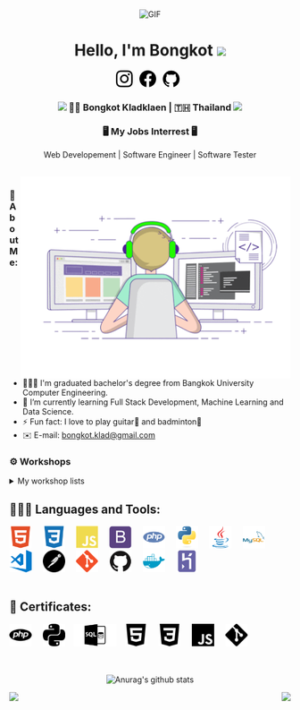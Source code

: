 <div align="center">
<img align="center" alt="GIF" height="250px" src="https://media.giphy.com/media/du3J3cXyzhj75IOgvA/giphy.gif" />
  
# Hello, I'm Bongkot <img src="https://github.com/sciencepal/sciencepal/blob/master/assets/Hi.gif" width="50px">
</div>

<p align='center'>
<a href="https://www.instagram.com/_jaybong_/"><img height="30" src="https://github.com/Bongkot-Kladklaen/Bongkot-kladklaen/blob/master/icons/instagram.svg"></a>&nbsp;&nbsp;
<a href="https://www.facebook.com/Jaycop.IdeaCode/"><img height="30" src="https://github.com/Bongkot-Kladklaen/Bongkot-kladklaen/blob/master/icons/facebook.svg"></a>&nbsp;&nbsp;
<a href="https://github.com/Bongkot-Kladklaen"><img height="30" src="https://github.com/Bongkot-Kladklaen/Bongkot-kladklaen/blob/master/icons/github.svg"></a>&nbsp;&nbsp;
</p>
 
<div align="Center">
<h3>
  <img src="https://media.giphy.com/media/WUlplcMpOCEmTGBtBW/giphy.gif" width="30"> 
  🙎🏻 Bongkot Kladklaen | 🇹🇭 Thailand
  <img src="https://media.giphy.com/media/WUlplcMpOCEmTGBtBW/giphy.gif" width="30">
</h3>
  
### 🖥 My Jobs Interrest 🖥
Web Developement | Software Engineer | Software Tester

</div><br/>

<img align="right" height="360" width="485" alt="" src="https://github.com/Bongkot-Kladklaen/Bongkot-kladklaen/blob/master/icons/coding.gif" />

### 🚀 About Me:
- 🧑🏻‍🎓 I'm graduated bachelor's degree from Bangkok University Computer Engineering.
- 📖 I’m currently learning Full Stack Development, Machine Learning and Data Science.
- ⚡ Fun fact: I love to play guitar🎸 and badminton🏸
- ✉️ E-mail: bongkot.klad@gmail.com

### ⚙️ Workshops
<details>
  <summary>My workshop lists</summary>
  
<!--START_SECTION:activity-->
- <a href="https://gentle-garden-79293.herokuapp.com">Basic Web Login</a>
- <a href="https://lit-waters-68511.herokuapp.com">Basic Web Comment</a>
- <a href="https://young-tor-39660.herokuapp.com">Basic Web CRUD php-jQueryAjax</a>
- <a href="https://salty-waters-86856.herokuapp.com">Basic Web CRUD php-vue.js (SPA)</a>
- <a href="https://whispering-wave-41519.herokuapp.com">Basic Web Posts CMS(Front)</a> - <a href="https://whispering-wave-41519.herokuapp.com/admin">Admin Page Posts CMS(Back)</a>
- <a href="https://github.com/Bongkot-Kladklaen/Lumen-CRUD_RESTful-API">RESTfull-API CRUD products lument framework </a>
- <a href="https://flask-basiccrud.herokuapp.com">Flask-Basic CRUD</a>
<!--END_SECTION:activity-->

</details>

## 🧑🏻‍💻 Languages and Tools:
<div>
<img src="https://github.com/Bongkot-Kladklaen/Bongkot-kladklaen/blob/master/icons/html5-plain.svg" alt="HTML5" height="40" />&nbsp;&nbsp;&nbsp;&nbsp;
<img src="https://github.com/Bongkot-Kladklaen/Bongkot-kladklaen/blob/master/icons/css3-plain.svg" alt="CSS3" height="40" />&nbsp;&nbsp;&nbsp;&nbsp;
<img src="https://github.com/Bongkot-Kladklaen/Bongkot-kladklaen/blob/master/icons/javascript-plain.svg" alt="Javascript" height="40" />&nbsp;&nbsp;&nbsp;&nbsp;
<img src="https://github.com/Bongkot-Kladklaen/Bongkot-kladklaen/blob/master/icons/bootstrap-plain.svg" alt="Bootstrap" height="40" />&nbsp;&nbsp;&nbsp;&nbsp;
<img src="https://github.com/Bongkot-Kladklaen/Bongkot-kladklaen/blob/master/icons/php-plain.svg" alt="php" height="40" />&nbsp;&nbsp;&nbsp;&nbsp;
<img src="https://github.com/Bongkot-Kladklaen/Bongkot-kladklaen/blob/master/icons/python-original.svg" alt="python" height="40" />&nbsp;&nbsp;&nbsp;&nbsp;
<img src="https://github.com/Bongkot-Kladklaen/Bongkot-kladklaen/blob/master/icons/java-original.svg" alt="Java" height="40" />&nbsp;&nbsp;&nbsp;&nbsp;
<img src="https://github.com/Bongkot-Kladklaen/Bongkot-kladklaen/blob/master/icons/mysql-original-wordmark.svg" alt="mysql" height="40" />&nbsp;&nbsp;&nbsp;&nbsp;
<img src="https://raw.githubusercontent.com/github/explore/80688e429a7d4ef2fca1e82350fe8e3517d3494d/topics/visual-studio-code/visual-studio-code.png" alt="VScode" height="40" />&nbsp;&nbsp;&nbsp;&nbsp;
<img src="https://github.com/Bongkot-Kladklaen/Bongkot-kladklaen/blob/master/icons/postman.svg" alt="VScode" height="40" />&nbsp;&nbsp;&nbsp;&nbsp;
<img src="https://github.com/Bongkot-Kladklaen/Bongkot-kladklaen/blob/master/icons/git-original.svg" alt="Git" height="40" />&nbsp;&nbsp;&nbsp;&nbsp;
<img src="https://github.com/Bongkot-Kladklaen/Bongkot-kladklaen/blob/master/icons/github-original.svg" alt="Github" height="40" />&nbsp;&nbsp;&nbsp;&nbsp;
<img src="https://github.com/Bongkot-Kladklaen/Bongkot-kladklaen/blob/master/icons/docker-plain.svg" alt="Docker" height="40" />&nbsp;&nbsp;&nbsp;&nbsp;
<img src="https://github.com/Bongkot-Kladklaen/Bongkot-kladklaen/blob/master/icons/heroku-plain.svg" alt="Heroku" height="40" />
</div><br>

## 📄 Certificates:
<div>
<a href="https://github.com/Bongkot-Kladklaen/Bongkot-kladklaen/blob/master/Certificate/CertificatePhp.jpg"><img src="https://github.com/Bongkot-Kladklaen/Bongkot-kladklaen/blob/master/icons/php.svg" alt="HTML5" height="40" /></a>&nbsp;&nbsp;&nbsp;&nbsp;
<a href="https://github.com/Bongkot-Kladklaen/Bongkot-kladklaen/blob/master/Certificate/CertificatePythonAdvanced.jpg"><img src="https://github.com/Bongkot-Kladklaen/Bongkot-kladklaen/blob/master/icons/python.svg" alt="HTML5" height="40" /></a>&nbsp;&nbsp;&nbsp;
<a href="https://github.com/Bongkot-Kladklaen/Bongkot-kladklaen/blob/master/Certificate/CertificateSQL.jpg"><img src="https://github.com/Bongkot-Kladklaen/Bongkot-kladklaen/blob/master/icons/sql.png" alt="HTML5" height="40" /></a>&nbsp;&nbsp;&nbsp;
<a href="https://github.com/Bongkot-Kladklaen/Bongkot-kladklaen/blob/master/Certificate/CertificateHTMLAdvanced.jpg"><img src="https://github.com/Bongkot-Kladklaen/Bongkot-kladklaen/blob/master/icons/html5.svg" alt="HTML5" height="40" /></a>&nbsp;&nbsp;&nbsp;&nbsp;
<a href="https://github.com/Bongkot-Kladklaen/Bongkot-kladklaen/blob/master/Certificate/CertificateCSS.jpg"><img src="https://github.com/Bongkot-Kladklaen/Bongkot-kladklaen/blob/master/icons/css3.svg" alt="HTML5" height="40" /></a>&nbsp;&nbsp;&nbsp;&nbsp;
<a href="https://github.com/Bongkot-Kladklaen/Bongkot-kladklaen/blob/master/Certificate/CertificateJavaScriptAdvanced.jpg"><img src="https://github.com/Bongkot-Kladklaen/Bongkot-kladklaen/blob/master/icons/javascript.svg" alt="HTML5" height="40" /></a>&nbsp;&nbsp;&nbsp;&nbsp;
<a href="https://github.com/Bongkot-Kladklaen/Bongkot-kladklaen/blob/master/Certificate/CertificateGit.jpg"><img src="https://github.com/Bongkot-Kladklaen/Bongkot-kladklaen/blob/master/icons/git.svg" alt="HTML5" height="40" /></a>&nbsp;&nbsp;&nbsp;&nbsp;
</div><br><br>

<div align="center">
  
![Anurag's github stats](https://github-readme-stats.vercel.app/api?username=bongkot-kladklaen&show_icons=true&theme=onedark)

<p width="100%" align="center">
  <a align="left" href="https://github.com/Bongkot-Kladklaen/Python-Flask-CRUD" title="CRUD Flask">
    <img align="left" height="115" src="https://github-readme-stats.vercel.app/api/pin/?username=bongkot-kladklaen&repo=Python-Flask-CRUD&theme=onedark">
  </a>
  <a align="right" href="https://github.com/Bongkot-Kladklaen/Lumen-CRUD_RESTful-API" title="RESTful-API Lumen">
    <img align="right" height="115" src="https://github-readme-stats.vercel.app/api/pin/?username=bongkot-kladklaen&repo=Lumen-CRUD_RESTful-API&theme=onedark">
  </a>
</p>
<br><br>

</div>

